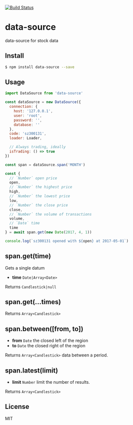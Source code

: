 [![Build Status](https://travis-ci.org/kaelzhang/data-source.svg?branch=master)](https://travis-ci.org/kaelzhang/data-source)
<!-- optional appveyor tst
[![Windows Build Status](https://ci.appveyor.com/api/projects/status/github/kaelzhang/data-source?branch=master&svg=true)](https://ci.appveyor.com/project/kaelzhang/data-source)
-->
<!-- optional npm version
[![NPM version](https://badge.fury.io/js/data-source.svg)](http://badge.fury.io/js/data-source)
-->
<!-- optional npm downloads
[![npm module downloads per month](http://img.shields.io/npm/dm/data-source.svg)](https://www.npmjs.org/package/data-source)
-->
<!-- optional dependency status
[![Dependency Status](https://david-dm.org/kaelzhang/data-source.svg)](https://david-dm.org/kaelzhang/data-source)
-->

# data-source

data-source for stock data

## Install

```sh
$ npm install data-source --save
```

## Usage

```js
import DataSource from 'data-source'

const dataSource = new DataSource({
  connection: {
    host: '127.0.0.1',
    user: 'root',
    password: '',
    database: ''
  },
  code: 'sz300131',
  loader: Loader,

  // Always trading, ideally
  isTrading: () => true
})

const span = dataSource.span('MONTH')

const {
  // `Number` open price
  open,
  // `Number` the highest price
  high,
  // `Number` the lowest price
  low,
  // `Number` the close price
  close,
  // `Number` the volume of transactions
  volume,
  // `Date` time
  time
} = await span.get(new Date(2017, 4, 1))

console.log(`sz300131 opened with ${open} at 2017-05-01`)
```

## span.get(time)

Gets a single datum

- **time** `Date|Array<Date>`

Returns `Candlestick|null`

## span.get(...times)

Returns `Array<Candlestick>`

## span.between([from, to])

- **from** `Date` the closed left of the region
- **to** `Date` the closed right of the region

Returns `Array<Candlestick>` data between a period.

## span.latest(limit)

- **limit** `Number` limit the number of results.

Returns `Array<Candlestick>`

## License

MIT
